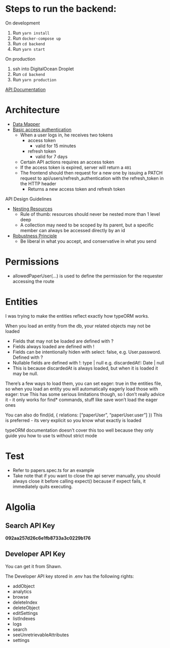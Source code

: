 # Steps to run the backend:

On development

1. Run `yarn install`
2. Run `docker-compose up`
3. Run `cd backend`
4. Run `yarn start`

On production

1. ssh into DigitalOcean Droplet
2. Run `cd backend`
3. Run `yarn production`

[API Documentation](https://documenter.getpostman.com/view/8059258/SVmyQwss?version=latest)

# Architecture

- [Data Mapper](https://github.com/typeorm/typeorm/blob/master/docs/active-record-data-mapper.md)
- [Basic access authentication](https://en.wikipedia.org/wiki/Basic_access_authentication)
  - When a user logs in, he receives two tokens
    - access token
      - valid for 15 minutes
    - refresh token
      - valid for 7 days
  - Certain API actions requires an access token
  - If the access token is expired, server will return a `401`
  - The frontend should then request for a new one by issuing a PATCH request to api/users/refresh_authentication with the refresh_token in the HTTP header
    - Returns a new access token and refresh token

API Design Guidelines

- [Nesting Resources](http://weblog.jamisbuck.org/2007/2/5/nesting-resources)
  - Rule of thumb: resources should never be nested more than 1 level deep
  - A collection may need to be scoped by its parent, but a specific member can always be accessed directly by an id
- [Robustness Principle](https://tools.ietf.org/html/rfc1122)
  - Be liberal in what you accept, and conservative in what you send

# Permissions

- allowedPaperUser(...) is used to define the permission for the requester accessing the route

# Entities

I was trying to make the entities reflect exactly how typeORM works.

When you load an entity from the db, your related objects may not be loaded

- Fields that may not be loaded are defined with ?
- Fields always loaded are defined with !
- Fields can be intentionally hiden with select: false, e.g. User.password. Defined with ?
- Nullable fields are defined with !: type | null e.g. discardedAt!: Date | null
- This is because discardedAt is always loaded, but when it is loaded it may be null.

There’s a few ways to load them, you can set eager: true in the entities file, so when you load an entity you will automatically eagerly load those with eager: true
This has some serious limitations though, so I don’t really advice it - it only works for find\* commands, stuff like save won’t load the eager ones

You can also do find(id, { relations: [“paperUser”, “paperUser.user”] })
This is preferred - its very explicit so you know what exactly is loaded

typeORM documentation doesn’t cover this too well because they only guide you how to use ts without strict mode

# Test

- Refer to papers.spec.ts for an example
- Take note that if you want to close the api server manually, you should always close it before calling expect() because if expect fails, it immediately quits executing.

# Algolia

## Search API Key

**092aa257d26c6e1fb8733a3c0229b176**

## Developer API Key

You can get it from Shawn.

The Developer API key stored in .env has the following rights:

- addObject
- analytics
- browse
- deleteIndex
- deleteObject
- editSettings
- listIndexes
- logs
- search
- seeUnretrievableAttributes
- settings
